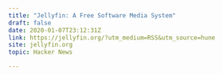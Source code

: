 ```yaml
---
title: "Jellyfin: A Free Software Media System"
draft: false
date: 2020-01-07T23:12:31Z
link: https://jellyfin.org/?utm_medium=RSS&utm_source=hune
site: jellyfin.org
topic: Hacker News  

---
```


